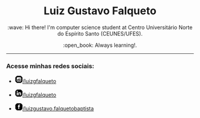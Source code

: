 <h1 align="center">Luiz Gustavo Falqueto</h1>

<p align="center">:wave: Hi there! I'm computer science student at Centro Universitário Norte do Espírito Santo (CEUNES/UFES).</p>

<p align="center">:open_book: Always learning!.</p>

---
### Acesse minhas redes sociais:
                 
* [![logo-instagram](https://github.com/luizgfalqueto/luizgfalqueto/blob/master/icons/icone-instagram.png)/luizgfalqueto](https://instagram.com/luizgfalqueto)

* [![logo-linkedin](https://github.com/luizgfalqueto/luizgfalqueto/blob/master/icons/icone-linkedin.png)/luizgfalqueto](https://linkedin.com/in/luizgfalqueto)

* [![logo-facebook](https://github.com/luizgfalqueto/luizgfalqueto/blob/master/icons/icone-facebook.png)/luizgustavo.falquetobaptista](https://www.facebook.com/luizgustavo.falquetobaptista)


